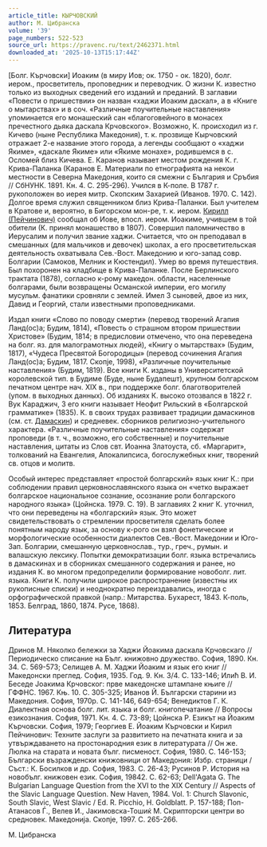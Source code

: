 ```yaml
---
article_title: КЫРЧОВСКИЙ
author: М. Цибранска
volume: '39'
page_numbers: 522-523
source_url: https://pravenc.ru/text/2462371.html
downloaded_at: '2025-10-13T15:17:44Z'
---
```


[Болг. Кърчовски] Иоаким (в миру Иов; ок. 1750 - ок. 1820), болг. иером., просветитель, проповедник и переводчик. О жизни К. известно только из выходных сведений его изданий и преданий. В заглавии «Повести о пришествии» он назван «хаджи Иоаким даскал», а в «Книге о мытарствах» и в соч. «Различные поучительные наставления» упоминается его монашеский сан «благоговейного в монасех пречестного дьяка даскала Крчовского». Возможно, К. происходил из г. Кичево (ныне Республика Македония), т. к. прозвище Кырчовский отражает 2-е название этого города, а легенды сообщают о «хаджи Якиме», «даскале Якиме» или «Якиме монахе», родившемся в с. Осломей близ Кичева. Е. Каранов называет местом рождения К. г. Крива-Паланка (Каранов Е. Материали по етнографията на некои местности в Северна Македония, които ся смежни с България и Сръбия // СбНУНК. 1891. Кн. 4. С. 295-296). Учился в К-поле. В 1787 г. рукоположен во иерея митр. Скопским Захарией (Иванов. 1970. С. 142). Долгое время служил священником близ Крива-Паланки. Был учителем в Кратове и, вероятно, в Бигорском мон-ре, т. к. иером. [Кирилл (Пейчинович)](<https://pravenc.ru/text/Кирилл (Пейчинович).html>) сообщал об Иове, впосл. иером. Иоакиме, учившем в той обители (К. принял монашество в 1807). Совершил паломничество в Иерусалим и получил звание хаджи. Считается, что он преподавал в смешанных (для мальчиков и девочек) школах, а его просветительская деятельность охватывала Сев.-Вост. Македонию и юго-запад совр. Болгарии (Самоков, Мелник и Кюстендил). Умер во время путешествия. Был похоронен на кладбище в Крива-Паланке. После Берлинского трактата (1878), согласно к-рому македон. области, населенные болгарами, были возвращены Османской империи, его могилу мусульм. фанатики сровняли с землей. Имел 3 сыновей, двое из них, Давид и Георгий, стали известными проповедниками.

Издал книги «Слово по поводу смерти» (перевод творений Агапия Ланд(ос)а; Будим, 1814), «Повесть о страшном втором пришествии Христове» (Будим, 1814; в предисловии отмечено, что она переведена на болг. яз. для малограмотных людей), «Книгу о мытарствах» (Будим, 1817), «Чудеса Пресвятой Богородицы» (перевод сочинения Агапия Ланд(ос)а; Будим, 1817. Скопjе, 1998), «Различные поучительные наставления» (Будим, 1819). Все книги К. изданы в Университетской королевской тип. в Будиме (Буде, ныне Будапешт), крупном болгарском печатном центре нач. XIX в., при поддержке болг. благотворителей (упом. в выходных данных). Об изданиях К. высоко отозвался в 1822 г. Вук Караджич, 3 его книги называет Неофит Рильский в «Болгарской грамматике» (1835). К. в своих трудах развивает традиции дамаскинов (см. ст. [Дамаскин](https://pravenc.ru/text/Дамаскин.html)) и средневек. сборников религиозно-учительного характера. «Различные поучительные наставления» содержат проповеди (в т. ч., возможно, его собственные) и поучительные наставления, цитаты из Слов свт. Иоанна Златоуста, сб. «Маргарит», толкований на Евангелия, Апокалипсиса, богослужебных книг, творений св. отцов и молитв.

Особый интерес представляет «простой болгарский» язык книг К.: при соблюдении правил церковнославянского языка он «четко выражает болгарское национальное сознание, осознание роли болгарского народного языка» (Цойнска. 1979. С. 19). В заглавиях 2 книг К. уточнил, что они переведены на «болгарский» язык. Это может свидетельствовать о стремлении просветителя сделать более понятным народу язык, за основу к-рого он взял фонетические и морфологические особенности диалектов Сев.-Вост. Македонии и Юго-Зап. Болгарии, смешанную церковнослав., тур., греч., румын. и валашскую лексику. Попытки демократизации болг. языка встречались в дамаскинах и в сборниках смешанного содержания и ранее, но издания К. во многом предопределили формирование новоболг. лит. языка. Книги К. получили широкое распространение (известны их рукописные списки) и неоднократно переиздавались, иногда с орфографической правкой (напр.: Митарства. Бухарест, 1843. К-поль, 1853. Белград, 1860, 1874. Русе, 1868).

## Литература

Дринов М. Няколко бележки за Хаджи Йоакима даскала Крчовскаго // Периодическо списание на Бълг. книжовно дружество. София, 1890. Кн. 34. С. 569-573; Селищев А. М. Хаджи Йоаким и язык его книг // Македонски преглед. София, 1935. Год. 9. Кн. 3/4. С. 133-146; Илић В. И. Беседе Jоакима Крчовског: прве македонске штампане књиге // ГФФНС. 1967. Књ. 10. С. 305-325; Иванов Й. Български старини из Македония. София, 1970р. С. 141-146, 649-654; Венедиктов Г. К. Диалектная основа болг. лит. языка и болг. книгопечатание // Вопросы езикознания. София, 1971. Кн. 4. С. 73-89; Цойнска Р. Езикът на Йоаким Кърчовски. София, 1979; Георгиев Е. Йоаким Кърчовски и Кирил Пейчинович: Техните заслуги за развитието на печатната книга и за утвърждаването на простонародния език в литературата // Он же. Люлка на старата и новата бълг. писменост. София, 1980. С. 146-153; Български възражденски книжовници от Македония: Избр. страници / Съст.: К. Босилков и др. София, 1983. С. 26-43; Русинов Р. История на новобълг. книжовен език. София, 19842. С. 62-63; Dell'Agata G. The Bulgarian Language Question from the XVI to the XIX Century // Aspects of the Slavic Language Question. New Haven, 1984. Vol. 1: Church Slavonic, South Slavic, West Slavic / Ed. R. Picchio, H. Goldblatt. P. 157-188; Поп-Атанасов Ѓ., Велев И., Jакимовска-Тошиќ М. Скрипторски центри во средновек. Македониjа. Скопjе, 1997. С. 265-266.

М. Цибранска
